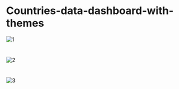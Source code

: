 # Countries-data-dashboard-with-themes
![1](https://github.com/Keshav335/Countries-data-dashboard-with-themes/assets/88079392/5284a87d-eae2-4975-865a-37081c3a76e0)
#
#
#
![2](https://github.com/Keshav335/Countries-data-dashboard-with-themes/assets/88079392/31bc5b34-2bae-4348-b2b5-a6d44ab8d928)
#
#
#
![3](https://github.com/Keshav335/Countries-data-dashboard-with-themes/assets/88079392/afa5d526-d06c-4ad6-adb3-7873b3ee5aef)
